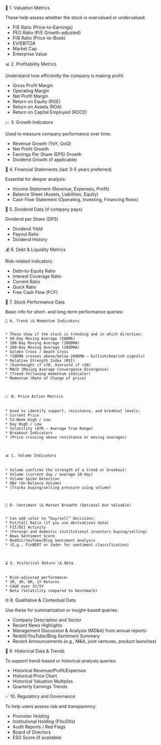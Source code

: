🧮 1. Valuation Metrics

These help assess whether the stock is overvalued or undervalued:



* P/E Ratio (Price-to-Earnings)
* PEG Ratio (P/E Growth-adjusted)
* P/B Ratio (Price-to-Book)
* EV/EBITDA
* Market Cap
* Enterprise Value



📊 2. Profitability Metrics

Understand how efficiently the company is making profit:



* Gross Profit Margin
* Operating Margin
* Net Profit Margin
* Return on Equity (ROE)
* Return on Assets (ROA)
* Return on Capital Employed (ROCE)



📈 3. Growth Indicators

Used to measure company performance over time:



* Revenue Growth (YoY, QoQ)
* Net Profit Growth
* Earnings Per Share (EPS) Growth
* Dividend Growth (if applicable)



🧾 4. Financial Statements (last 3–5 years preferred)

Essential for deeper analysis:



* Income Statement (Revenue, Expenses, Profit)
* Balance Sheet (Assets, Liabilities, Equity)
* Cash Flow Statement (Operating, Investing, Financing flows)



💸 5. Dividend Data (if company pays)

Dividend per Share (DPS)



* Dividend Yield
* Payout Ratio
* Dividend History



💰 6. Debt \& Liquidity Metrics

Risk-related indicators:



* Debt-to-Equity Ratio
* Interest Coverage Ratio
* Current Ratio
* Quick Ratio
* Free Cash Flow (FCF)



📅 7. Stock Performance Data

Basic info for short- and long-term performance queries:


    🔁 A. Trend \& Momentum Indicators


    * These show if the stock is trending and in which direction:
    * 50-Day Moving Average (50DMA)
    * 100-Day Moving Average (100DMA)
    * 200-Day Moving Average (200DMA)
    * Golden Cross / Death Cross
    * (50DMA crosses above/below 200DMA – bullish/bearish signals)
    * Relative Strength Index (RSI)
    * (Overbought if >70, Oversold if <30)
    * MACD (Moving Average Convergence Divergence)
    * (Trend-following momentum indicator)
    * Momentum (Rate of Change of price)



    📈 B. Price Action Metrics


    * Used to identify support, resistance, and breakout levels:
    * Current Price
    * 52-Week High / Low
    * Day High / Low
    * Volatility (ATR – Average True Range)
    * Breakout Indicators
    * (Price crossing above resistance or moving averages)



    📊 C. Volume Indicators


    * Volume confirms the strength of a trend or breakout:
    * Volume (current day / average 10-day)
    * Volume Spike Detection
    * OBV (On-Balance Volume)
    * (Tracks buying/selling pressure using volume)



    🧠 D. Sentiment \& Market Breadth (Optional but Valuable)


    * Can add color to “buy/sell” decisions:
    * Put/Call Ratio (if you use derivatives data)
    * FII/DII Activity
    * (Foreign and domestic institutional investors buying/selling)
    * News Sentiment Score
    * Reddit/YouTube/Blog Sentiment Analysis
    * (E.g., FinBERT or Vader for sentiment classification)



    ⌛ E. Historical Return \& Beta


    * Risk-adjusted performance:
    * 1M, 3M, 6M, 1Y Returns
    * CAGR over 3Y/5Y
    * Beta (Volatility compared to benchmark)



🌐 8. Qualitative \& Contextual Data

Use these for summarization or insight-based queries:



* Company Description and Sector
* Recent News Highlights
* Management Discussion \& Analysis (MD\&A) from annual reports
* Reddit/YouTube/Blog Sentiment Summary
* Recent Announcements (e.g., M\&A, joint ventures, product launches)



📅 9. Historical Data \& Trends

To support trend-based or historical analysis queries:



* Historical Revenue/Profit/Expenses
* Historical Price Chart
* Historical Valuation Multiples
* Quarterly Earnings Trends



✅ 10. Regulatory and Governance

To help users assess risk and transparency:



* Promoter Holding
* Institutional Holding (FIIs/DIIs)
* Audit Reports / Red Flags
* Board of Directors
* ESG Score (if available)